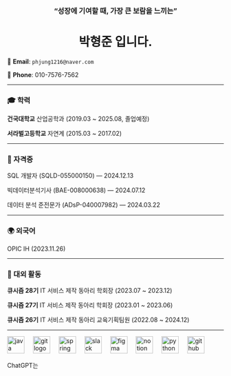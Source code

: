 <h3 align="center">“성장에 기여할 때, 가장 큰 보람을 느끼는”</h3>

<h1 align="center">박형준 입니다.</h1>

📧 **Email**: `phjung1216@naver.com`

📱 **Phone**: 010-7576-7562




---




### 🎓 학력

**건국대학교** 산업공학과 (2019.03 ~ 2025.08, 졸업예정)  

**서라벌고등학교** 자연계 (2015.03 ~ 2017.02)  




---




### 🏅 자격증

SQL 개발자 (SQLD-055000150) — 2024.12.13  

빅데이터분석기사 (BAE-008000638) — 2024.07.12  

데이터 분석 준전문가 (ADsP-040007982) — 2024.03.22  




---




### 🌍 외국어

OPIC IH (2023.11.26)  




---




### 📌 대외 활동

**큐시즘 28기** IT 서비스 제작 동아리 학회장 (2023.07 ~ 2023.12)  

**큐시즘 27기** IT 서비스 제작 동아리 학회장 (2023.01 ~ 2023.06)  

**큐시즘 26기** IT 서비스 제작 동아리 교육기획팀원 (2022.08 ~ 2024.12)  




---

<div align="left">

  <img src="https://cdn.jsdelivr.net/gh/devicons/devicon/icons/java/java-original.svg" height="40" alt="java logo"  />

  <img width="12" />

  <img src="https://cdn.jsdelivr.net/gh/devicons/devicon/icons/git/git-original.svg" height="40" alt="git logo"  />

  <img width="12" />

  <img src="https://cdn.jsdelivr.net/gh/devicons/devicon/icons/spring/spring-original.svg" height="40" alt="spring logo"  />

  <img width="12" />

  <img src="https://cdn.jsdelivr.net/gh/devicons/devicon/icons/slack/slack-original.svg" height="40" alt="slack logo"  />

  <img width="12" />

  <img src="https://cdn.jsdelivr.net/gh/devicons/devicon/icons/figma/figma-original.svg" height="40" alt="figma logo"  />

  <img width="12" />

  <img src="https://cdn.jsdelivr.net/gh/devicons/devicon/icons/notion/notion-original.svg" height="40" alt="notion logo"  />

  <img width="12" />

  <img src="https://cdn.jsdelivr.net/gh/devicons/devicon/icons/python/python-original.svg" height="40" alt="python logo"  />

  <img width="12" />

  <img src="https://skillicons.dev/icons?i=github" height="40" alt="github logo"  />

</div>

ChatGPT는

